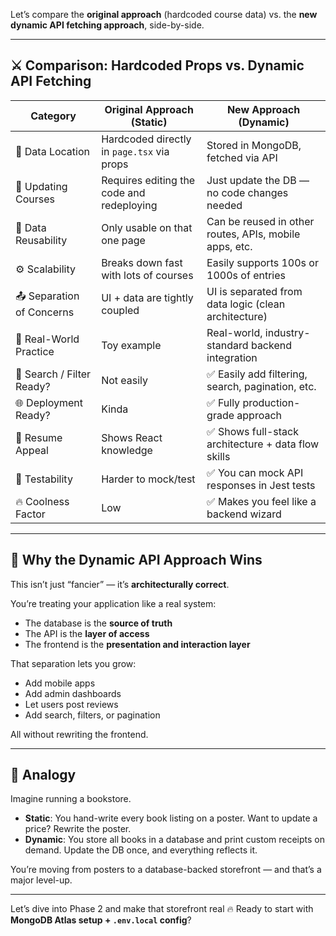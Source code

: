 Let’s compare the **original approach** (hardcoded course data) vs. the **new dynamic API fetching approach**, side-by-side.

---

## ⚔️ Comparison: Hardcoded Props vs. Dynamic API Fetching

| Category                  | Original Approach (Static)                 | New Approach (Dynamic)                                 |
| ------------------------- | ------------------------------------------ | ------------------------------------------------------ |
| 🧱 Data Location          | Hardcoded directly in `page.tsx` via props | Stored in MongoDB, fetched via API                     |
| 🔁 Updating Courses       | Requires editing the code and redeploying  | Just update the DB — no code changes needed            |
| 🔌 Data Reusability       | Only usable on that one page               | Can be reused in other routes, APIs, mobile apps, etc. |
| ⚙️ Scalability            | Breaks down fast with lots of courses      | Easily supports 100s or 1000s of entries               |
| 📤 Separation of Concerns | UI + data are tightly coupled              | UI is separated from data logic (clean architecture)   |
| 📱 Real-World Practice    | Toy example                                | Real-world, industry-standard backend integration      |
| 🔎 Search / Filter Ready? | Not easily                                 | ✅ Easily add filtering, search, pagination, etc.       |
| 🌐 Deployment Ready?      | Kinda                                      | ✅ Fully production-grade approach                      |
| 💼 Resume Appeal          | Shows React knowledge                      | ✅ Shows full-stack architecture + data flow skills     |
| 🧪 Testability            | Harder to mock/test                        | ✅ You can mock API responses in Jest tests             |
| 🔥 Coolness Factor        | Low                                        | ✅ Makes you feel like a backend wizard                 |

---

## 🧠 Why the Dynamic API Approach Wins

This isn’t just “fancier” — it’s **architecturally correct**.

You’re treating your application like a real system:

* The database is the **source of truth**
* The API is the **layer of access**
* The frontend is the **presentation and interaction layer**

That separation lets you grow:

* Add mobile apps
* Add admin dashboards
* Let users post reviews
* Add search, filters, or pagination

All without rewriting the frontend.

---

## 🔄 Analogy

Imagine running a bookstore.

* **Static**: You hand-write every book listing on a poster. Want to update a price? Rewrite the poster.
* **Dynamic**: You store all books in a database and print custom receipts on demand. Update the DB once, and everything reflects it.

You’re moving from posters to a database-backed storefront — and that’s a major level-up.

---

Let’s dive into Phase 2 and make that storefront real 🔥
Ready to start with **MongoDB Atlas setup + `.env.local` config**?


